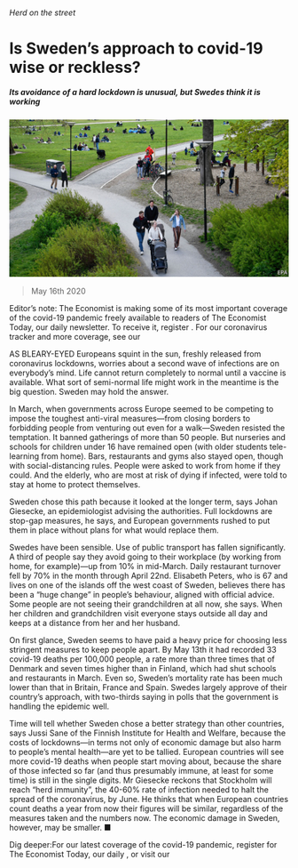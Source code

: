 ###### Herd on the street

# Is Sweden’s approach to covid-19 wise or reckless? 

##### Its avoidance of a hard lockdown is unusual, but Swedes think it is working 

![image](images/20200516_EUP502.jpg) 

> May 16th 2020 

Editor’s note: The Economist is making some of its most important coverage of the covid-19 pandemic freely available to readers of The Economist Today, our daily newsletter. To receive it, register . For our coronavirus tracker and more coverage, see our 

AS BLEARY-EYED Europeans squint in the sun, freshly released from coronavirus lockdowns, worries about a second wave of infections are on everybody’s mind. Life cannot return completely to normal until a vaccine is available. What sort of semi-normal life might work in the meantime is the big question. Sweden may hold the answer.

In March, when governments across Europe seemed to be competing to impose the toughest anti-viral measures—from closing borders to forbidding people from venturing out even for a walk—Sweden resisted the temptation. It banned gatherings of more than 50 people. But nurseries and schools for children under 16 have remained open (with older students tele-learning from home). Bars, restaurants and gyms also stayed open, though with social-distancing rules. People were asked to work from home if they could. And the elderly, who are most at risk of dying if infected, were told to stay at home to protect themselves.


Sweden chose this path because it looked at the longer term, says Johan Giesecke, an epidemiologist advising the authorities. Full lockdowns are stop-gap measures, he says, and European governments rushed to put them in place without plans for what would replace them.

Swedes have been sensible. Use of public transport has fallen significantly. A third of people say they avoid going to their workplace (by working from home, for example)—up from 10% in mid-March. Daily restaurant turnover fell by 70% in the month through April 22nd. Elisabeth Peters, who is 67 and lives on one of the islands off the west coast of Sweden, believes there has been a “huge change” in people’s behaviour, aligned with official advice. Some people are not seeing their grandchildren at all now, she says. When her children and grandchildren visit everyone stays outside all day and keeps at a distance from her and her husband.

On first glance, Sweden seems to have paid a heavy price for choosing less stringent measures to keep people apart. By May 13th it had recorded 33 covid-19 deaths per 100,000 people, a rate more than three times that of Denmark and seven times higher than in Finland, which had shut schools and restaurants in March. Even so, Sweden’s mortality rate has been much lower than that in Britain, France and Spain. Swedes largely approve of their country’s approach, with two-thirds saying in polls that the government is handling the epidemic well.

Time will tell whether Sweden chose a better strategy than other countries, says Jussi Sane of the Finnish Institute for Health and Welfare, because the costs of lockdowns—in terms not only of economic damage but also harm to people’s mental health—are yet to be tallied. European countries will see more covid-19 deaths when people start moving about, because the share of those infected so far (and thus presumably immune, at least for some time) is still in the single digits. Mr Giesecke reckons that Stockholm will reach “herd immunity”, the 40-60% rate of infection needed to halt the spread of the coronavirus, by June. He thinks that when European countries count deaths a year from now their figures will be similar, regardless of the measures taken and the numbers now. The economic damage in Sweden, however, may be smaller. ■

Dig deeper:For our latest coverage of the covid-19 pandemic, register for The Economist Today, our daily , or visit our 

